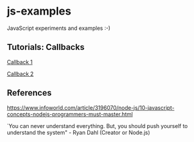# js-examples
JavaScript experiments and examples :-)



## Tutorials: Callbacks

[Callback 1](https://www.sitepoint.com/callbacks-javascript/)

[Callback 2](http://recurial.com/programming/understanding-callback-functions-in-javascript/)


## References

https://www.infoworld.com/article/3196070/node-js/10-javascript-concepts-nodejs-programmers-must-master.html



`You can never understand everything. But, you should push yourself to understand the system" - Ryan Dahl (Creator or Node.js)